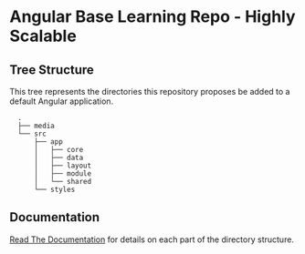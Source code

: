Angular Base Learning Repo - Highly Scalable
========================================

Tree Structure
--------------

This tree represents the directories this repository proposes be added to a
default Angular application.

```
  .
  ├── media
  └── src
      ├── app
      │   ├── core
      │   ├── data
      │   ├── layout
      │   ├── module
      │   └── shared
      └── styles
```

Documentation
-------------

[Read The Documentation](https://angular-folder-structure.readthedocs.io/en/latest/#)
for details on each part of the directory structure.

